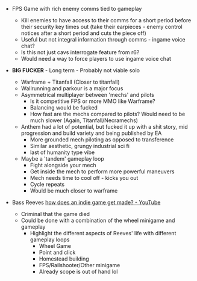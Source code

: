 - FPS Game with rich enemy comms tied to gameplay
	- Kill enemies to have access to their comms for a short period before their security key times out (take their earpieces - enemy control notices after a short period and cuts the piece off)
	- Useful but not integral information through comms - ingame voice chat?
	- Is this not just cavs interrogate feature from r6?
	- Would need a way to force players to use ingame voice chat

- **BIG FUCKER** - Long term - Probably not viable solo
	- Warframe + Titanfall (Closer to titanfall)
	- Wallrunning and parkour is a major focus
	- Asymmetrical multiplayer between 'mechs' and pilots 
		- Is it competitive FPS or more MMO like Warframe?
		- Balancing would be fucked
		- How fast are the mechs compared to pilots? Would need to be much slower (Again, Titanfall/Necramechs)
	- Anthem had a lot of potential, but fucked it up with a shit story, mid progression and build variety and being published by EA
		- More grounded mech piloting as opposed to transference
		- Similar aesthetic, grungy industrial sci fi
		- last of humanity type vibe
	- Maybe a 'tandem' gameplay loop
		- Fight alongside your mech
		- Get inside the mech to perform more powerful maneuvers
		- Mech needs time to cool off - kicks you out
		- Cycle repeats
		- Would be much closer to warframe

- Bass Reeves [how does an indie game get made? - YouTube](https://youtu.be/69Ukg2BqIk0)
	- Criminal that the game died
	- Could be done with a combination of the wheel minigame and gameplay
		- Highlight the different aspects of Reeves' life with different gameplay loops
			- Wheel Game
			- Point and click
			- Homestead building
			- FPS/Railshooter/Other minigame
			- Already scope is out of hand lol